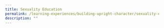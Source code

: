 ```yaml
---
title: Sexuality Education
permalink: /learning-experiences/building-upright-character/sexuality-education/
description: ""
---
```


